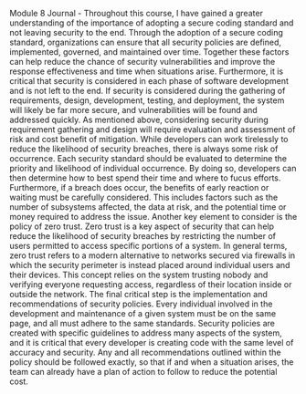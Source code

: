 Module 8 Journal - 
Throughout this course, I have gained a greater understanding of the importance of adopting a secure coding standard and not leaving security to the end. 
Through the adoption of a secure coding standard, organizations can ensure that all security policies are defined, implemented, governed, and maintained over time. 
Together these factors can help reduce the chance of security vulnerabilities and improve the response effectiveness and time when situations arise. 
Furthermore, it is critical that security is considered in each phase of software development and is not left to the end. 
If security is considered during the gathering of requirements, design, development, testing, and deployment, the system will likely be far more secure, and vulnerabilities will be found and addressed quickly. 
As mentioned above, considering security during requirement gathering and design will require evaluation and assessment of risk and cost benefit of mitigation. 
While developers can work tirelessly to reduce the likelihood of security breaches, there is always some risk of occurrence. Each security standard should be evaluated to 
determine the priority and likelihood of individual occurrence. By doing so, developers can then determine how to best spend their time and where to fucus efforts. Furthermore, if a 
breach does occur, the benefits of early reaction or waiting must be carefully considered. This includes factors such as the number of subsystems affected, the data at risk, and the potential 
time or money required to address the issue. 
Another key element to consider is the policy of zero trust. Zero trust is a key aspect of security that can help reduce the likelihood of security breaches by restricting the number of users 
permitted to access specific portions of a system. In general terms, zero trust refers to a modern alternative to networks secured via firewalls in which the security perimeter is instead placed 
around individual users and their devices. This concept relies on the system trusting nobody and verifying everyone requesting access, regardless of their location inside or outside the network.
The final critical step is the implementation and recommendations of security policies. Every individual involved in the development and maintenance of a given system must be on the same page, 
and all must adhere to the same standards. Security policies are created with specific guidelines to address many aspects of the system, and it is critical that every developer is creating code 
with the same level of accuracy and security. Any and all recommendations outlined within the policy should be followed exactly, so that if and when a situation arises, the team can already have 
a plan of action to follow to reduce the potential cost. 
